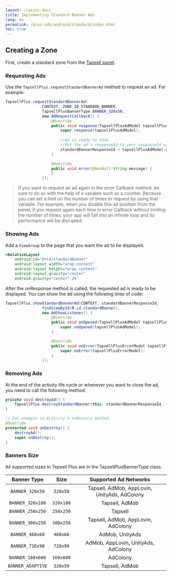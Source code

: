 ```yaml
---
layout: classic-docs
title: Implementing Standard Banner Ads
lang: en
permalink: /plus-sdk/android/standard/index.html
toc: true
---
```

## Creating a Zone
First, create a standard zone from the [Tapsell panel](https://dashboard.tapsell.ir/).

### Requesting Ads
Use the `TapsellPlus.requestStandardBannerAd` method to request an ad. For example:

```java
TapsellPlus.requestStandardBannerAd(
                CONTEXT, ZONE_ID_STANDARD_BANNER,
                TapsellPlusBannerType.BANNER_320x50,
                new AdRequestCallback() {
                    @Override
                    public void response(TapsellPlusAdModel tapsellPlusAdModel) {
                        super.response(tapsellPlusAdModel);
                        
                        //Ad is ready to show
                        //Put the ad's responseId to your responseId variable
                        standardBannerResponseId = tapsellPlusAdModel.getResponseId();
                    }

                    @Override
                    public void error(@NonNull String message) {
                    }
                });
```

> If you want to request an ad again in the error Callback method, be sure to do so with the help of a variable such as a counter. Because you can set a limit on the number of times to request by using that variable. For example, when you disable this ad position from the panel, if you request again each time in error Callback without limiting the number of times, your app will fall into an infinite loop and its performance will be disrupted.

### Showing Ads
Add a `ViewGroup` to the page that you want the ad to be displayed.

```xml
<RelativeLayout
    android:id="@+id/standardBanner"
    android:layout_width="wrap_content"
    android:layout_height="wrap_content"
    android:layout_gravity="center"
    android:gravity="center" />
```

After the onResponse method is called, the requested ad is ready to be displayed. You can show the ad using the following lines of code:

```java
TapsellPlus.showStandardBannerAd(CONTEXT, standardBannerResponseId,
                findViewById(R.id.standardBanner),
                new AdShowListener() {
                    @Override
                    public void onOpened(TapsellPlusAdModel tapsellPlusAdModel) {
                        super.onOpened(tapsellPlusAdModel);
                    }

                    @Override
                    public void onError(TapsellPlusErrorModel tapsellPlusErrorModel) {
                        super.onError(tapsellPlusErrorModel);
                    }
                });
```

### Removing Ads
At the end of the activity life cycle or whenever you want to close the ad, you need to call the following method:

```java
private void destroyAd() {
    TapsellPlus.destroyStandardBanner(this, standardBannerResponseId, findViewById(R.id.standardBanner));
}

// For example in Activity's onDestory method
@Override
protected void onDestroy() {
    destroyAd();
    super.onDestroy();
}
```

### Banners Size
All supported sizes in Tepsell Plus are in the TapsellPlusBannerType class.

|    Banner Type    |   Size    |            Supported Ad Networks             |
|:-----------------:|:---------:|:--------------------------------------------:|
|  `BANNER_320x50`  | `320x50`  | Tapsell, AdMob, AppLovin, UnityAds, AdColony |
| `BANNER_320x100`  | `320x100` |                Tapsell, AdMob                |
| `BANNER_250x250`  | `250x250` |                   Tapsell                    |
| `BANNER_300x250`  | `300x250` |      Tapsell, AdMob, AppLovin, AdColony      |
|  `BANNER_468x60`  | `468x60`  |               AdMob, UnityAds                |
|  `BANNER_728x90`  | `728x90`  |     AdMob, AppLovin, UnityAds, AdColony      |
| `BANNER_160x600`  | `160x600` |                   AdColony                   |
| `BANNER_ADAPTIVE` | `320x50`  |                Tapsell, AdMob                |
